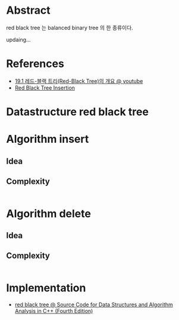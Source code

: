 # Abstract 

red black tree 는 balanced binary tree 의 한 종류이다.

updaing...

# References

* [19.1 레드-블랙 트리(Red-Black Tree)의 개요 @ youtube](https://www.youtube.com/watch?v=xF7EO7zwl0o)
* [Red Black Tree Insertion](https://www.youtube.com/watch?v=UaLIHuR1t8Q)

# Datastructure red black tree

# Algorithm insert

## Idea

## Complexity

```
```

# Algorithm delete

## Idea

## Complexity

```
```

# Implementation

* [red black tree @ Source Code for Data Structures and Algorithm Analysis in C++ (Fourth Edition)](https://users.cs.fiu.edu/~weiss/dsaa_c++4/code/RedBlackTree.h)
